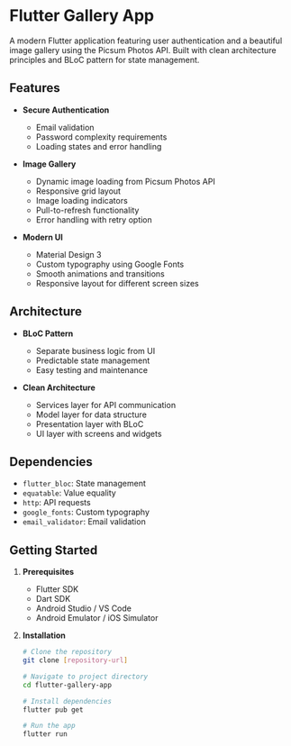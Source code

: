 # Flutter Gallery App

A modern Flutter application featuring user authentication and a beautiful image gallery using the Picsum Photos API. Built with clean architecture principles and BLoC pattern for state management.

## Features

- **Secure Authentication**
  - Email validation
  - Password complexity requirements
  - Loading states and error handling

- **Image Gallery**
  - Dynamic image loading from Picsum Photos API
  - Responsive grid layout
  - Image loading indicators
  - Pull-to-refresh functionality
  - Error handling with retry option

- **Modern UI**
  - Material Design 3
  - Custom typography using Google Fonts
  - Smooth animations and transitions
  - Responsive layout for different screen sizes

## Architecture

- **BLoC Pattern**
  - Separate business logic from UI
  - Predictable state management
  - Easy testing and maintenance

- **Clean Architecture**
  - Services layer for API communication
  - Model layer for data structure
  - Presentation layer with BLoC
  - UI layer with screens and widgets

## Dependencies

- `flutter_bloc`: State management
- `equatable`: Value equality
- `http`: API requests
- `google_fonts`: Custom typography
- `email_validator`: Email validation

## Getting Started

1. **Prerequisites**
   - Flutter SDK
   - Dart SDK
   - Android Studio / VS Code
   - Android Emulator / iOS Simulator

2. **Installation**
   ```bash
   # Clone the repository
   git clone [repository-url]

   # Navigate to project directory
   cd flutter-gallery-app

   # Install dependencies
   flutter pub get

   # Run the app
   flutter run